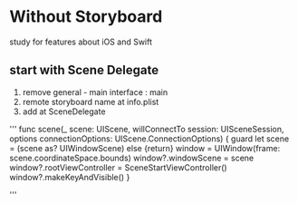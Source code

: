 # Without Storyboard
study for features about iOS and Swift

## start with Scene Delegate 
1. remove general - main interface : main
2. remote storyboard name at info.plist
3. add at SceneDelegate 

'''
    func scene(_ scene: UIScene, willConnectTo session: UISceneSession, options connectionOptions: UIScene.ConnectionOptions) {
        guard let scene = (scene as? UIWindowScene) else {return}
        window = UIWindow(frame: scene.coordinateSpace.bounds)
        window?.windowScene = scene
        window?.rootViewController = SceneStartViewController()
        window?.makeKeyAndVisible()
    }

'''

